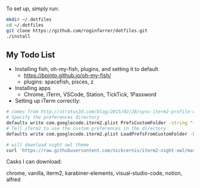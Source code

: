 To set up, simply run:

```bash
mkdir ~/.dotfiles
cd ~/.dotfiles
git clone https://github.com/roginfarrer/dotfiles.git
./install
```

## My Todo List

- Installing fish, oh-my-fish, plugins, and setting it to default
  - https://bpinto.github.io/oh-my-fish/
  - plugins: spacefish, pisces, z
- Installing apps
  - Chrome, iTerm, VSCode, Station, TickTick, 1Password
- Setting up iTerm correctly:

```bash
# comes from http://stratus3d.com/blog/2015/02/28/sync-iterm2-profile-with-dotfiles-repository/
# Specify the preferences directory
defaults write com.googlecode.iterm2.plist PrefsCustomFolder -string "~/dotfiles/iterm2"
# Tell iTerm2 to use the custom preferences in the directory
defaults write com.googlecode.iterm2.plist LoadPrefsFromCustomFolder -bool true

# will download night owl theme
curl 'https://raw.githubusercontent.com/nickcernis/iterm2-night-owl/master/Night%20Owl.itermcolors' > iterm/night_owl.itermcolors
```

Casks I can download:

chrome, vanilla, iterm2, karabiner-elements, visual-studio-code, notion, alfred
